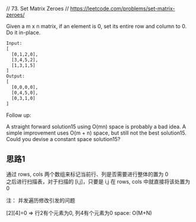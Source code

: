 // 73. Set Matrix Zeroes // https://leetcode.com/problems/set-matrix-zeroes/

Given a m x n matrix, if an element is 0, set its entire row and column to 0. Do it in-place.

```html
Input:
[
  [0,1,2,0],
  [3,4,5,2],
  [1,3,1,5]
]
Output:
[
  [0,0,0,0],
  [0,4,5,0],
  [0,3,1,0]
]
```

Follow up:

A straight forward solution15 using O(mn) space is probably a bad idea. A simple improvement uses O(m + n) space, but
still not the best solution15. Could you devise a constant space solution15?

## 思路1

通过 rows, cols 两个数组来标记当前行、列是否需要进行整体的置为 0  
之后进行扫描表，对于扫描的 [i,j]，只要是 i,j 在 rows, cols 中就直接将该处置为 0

注： 并发遍历修改引发的问题

[2][4]=0 ⇒ 行2有个元素为0, 列4有个元素为0 space: O(M+N)
